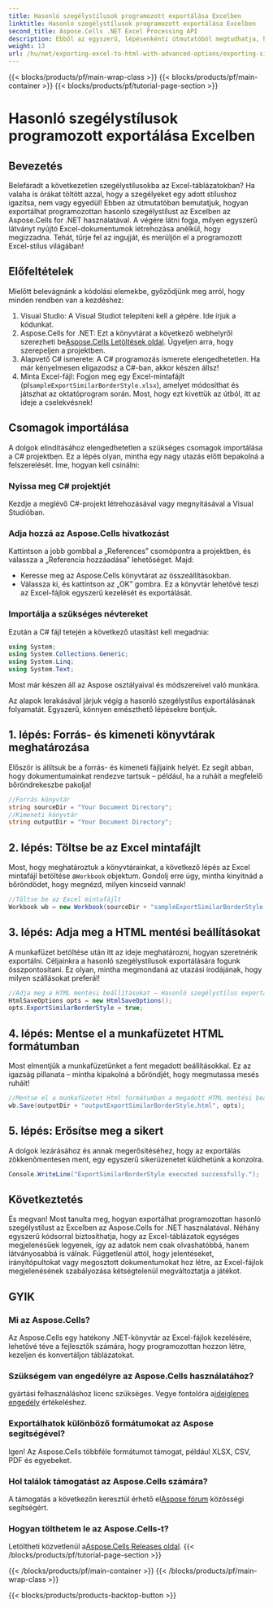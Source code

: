 ```yaml
---
title: Hasonló szegélystílusok programozott exportálása Excelben
linktitle: Hasonló szegélystílusok programozott exportálása Excelben
second_title: Aspose.Cells .NET Excel Processing API
description: Ebből az egyszerű, lépésenkénti útmutatóból megtudhatja, hogyan exportálhat programozottan hasonló szegélystílusokat az Excelben az Aspose.Cells for .NET használatával.
weight: 13
url: /hu/net/exporting-excel-to-html-with-advanced-options/exporting-similar-border-style/
---
```


{{< blocks/products/pf/main-wrap-class >}}
{{< blocks/products/pf/main-container >}}
{{< blocks/products/pf/tutorial-page-section >}}

# Hasonló szegélystílusok programozott exportálása Excelben

## Bevezetés
Belefáradt a következetlen szegélystílusokba az Excel-táblázatokban? Ha valaha is órákat töltött azzal, hogy a szegélyeket egy adott stílushoz igazítsa, nem vagy egyedül! Ebben az útmutatóban bemutatjuk, hogyan exportálhat programozottan hasonló szegélystílust az Excelben az Aspose.Cells for .NET használatával. A végére látni fogja, milyen egyszerű látványt nyújtó Excel-dokumentumok létrehozása anélkül, hogy megizzadna. Tehát, tűrje fel az ingujját, és merüljön el a programozott Excel-stílus világában!
## Előfeltételek
Mielőtt belevágnánk a kódolási elemekbe, győződjünk meg arról, hogy minden rendben van a kezdéshez:
1. Visual Studio: A Visual Studiot telepíteni kell a gépére. Ide írjuk a kódunkat.
2.  Aspose.Cells for .NET: Ezt a könyvtárat a következő webhelyről szerezheti be[Aspose.Cells Letöltések oldal](https://releases.aspose.com/cells/net/). Ügyeljen arra, hogy szerepeljen a projektben.
3. Alapvető C# ismerete: A C# programozás ismerete elengedhetetlen. Ha már kényelmesen eligazodsz a C#-ban, akkor készen állsz!
4. Minta Excel-fájl: Fogjon meg egy Excel-mintafájlt (pl`sampleExportSimilarBorderStyle.xlsx`), amelyet módosíthat és játszhat az oktatóprogram során.
Most, hogy ezt kivettük az útból, itt az ideje a cselekvésnek!
## Csomagok importálása
A dolgok elindításához elengedhetetlen a szükséges csomagok importálása a C# projektben. Ez a lépés olyan, mintha egy nagy utazás előtt bepakolná a felszerelését. Íme, hogyan kell csinálni:
### Nyissa meg C# projektjét
Kezdje a meglévő C#-projekt létrehozásával vagy megnyitásával a Visual Studióban.
### Adja hozzá az Aspose.Cells hivatkozást
Kattintson a jobb gombbal a „References” csomópontra a projektben, és válassza a „Referencia hozzáadása” lehetőséget. Majd:
- Keresse meg az Aspose.Cells könyvtárat az összeállításokban.
- Válassza ki, és kattintson az „OK” gombra.
Ez a könyvtár lehetővé teszi az Excel-fájlok egyszerű kezelését és exportálását.
### Importálja a szükséges névtereket
Ezután a C# fájl tetején a következő utasítást kell megadnia:
```csharp
using System;
using System.Collections.Generic;
using System.Linq;
using System.Text;
```
Most már készen áll az Aspose osztályaival és módszereivel való munkára.

Az alapok lerakásával járjuk végig a hasonló szegélystílus exportálásának folyamatát. Egyszerű, könnyen emészthető lépésekre bontjuk.
## 1. lépés: Forrás- és kimeneti könyvtárak meghatározása
Először is állítsuk be a forrás- és kimeneti fájljaink helyét. Ez segít abban, hogy dokumentumainkat rendezve tartsuk – például, ha a ruháit a megfelelő bőröndrekeszbe pakolja!
```csharp
//Forrás könyvtár
string sourceDir = "Your Document Directory";
//Kimeneti könyvtár
string outputDir = "Your Document Directory";
```
## 2. lépés: Töltse be az Excel mintafájlt
 Most, hogy meghatároztuk a könyvtárainkat, a következő lépés az Excel mintafájl betöltése a`Workbook` objektum. Gondolj erre úgy, mintha kinyitnád a bőröndödet, hogy megnézd, milyen kincseid vannak!
```csharp
//Töltse be az Excel mintafájlt
Workbook wb = new Workbook(sourceDir + "sampleExportSimilarBorderStyle.xlsx");
```
## 3. lépés: Adja meg a HTML mentési beállításokat
A munkafüzet betöltése után itt az ideje meghatározni, hogyan szeretnénk exportálni. Céljainkra a hasonló szegélystílusok exportálására fogunk összpontosítani. Ez olyan, mintha megmondaná az utazási irodájának, hogy milyen szállásokat preferál!
```csharp
//Adja meg a HTML mentési beállításokat – Hasonló szegélystílus exportálása
HtmlSaveOptions opts = new HtmlSaveOptions();
opts.ExportSimilarBorderStyle = true;
```
## 4. lépés: Mentse el a munkafüzetet HTML formátumban
Most elmentjük a munkafüzetünket a fent megadott beállításokkal. Ez az igazság pillanata – mintha kipakolná a bőröndjét, hogy megmutassa mesés ruháit!
```csharp
//Mentse el a munkafüzetet Html formátumban a megadott HTML mentési beállításokkal
wb.Save(outputDir + "outputExportSimilarBorderStyle.html", opts);
```
## 5. lépés: Erősítse meg a sikert
A dolgok lezárásához és annak megerősítéséhez, hogy az exportálás zökkenőmentesen ment, egy egyszerű sikerüzenetet küldhetünk a konzolra.
```csharp
Console.WriteLine("ExportSimilarBorderStyle executed successfully.");
```
## Következtetés
És megvan! Most tanulta meg, hogyan exportálhat programozottan hasonló szegélystílust az Excelben az Aspose.Cells for .NET használatával. Néhány egyszerű kódsorral biztosíthatja, hogy az Excel-táblázatok egységes megjelenésűek legyenek, így az adatok nem csak olvashatóbbá, hanem látványosabbá is válnak.
Függetlenül attól, hogy jelentéseket, irányítópultokat vagy megosztott dokumentumokat hoz létre, az Excel-fájlok megjelenésének szabályozása kétségtelenül megváltoztatja a játékot.
## GYIK
### Mi az Aspose.Cells?
Az Aspose.Cells egy hatékony .NET-könyvtár az Excel-fájlok kezelésére, lehetővé téve a fejlesztők számára, hogy programozottan hozzon létre, kezeljen és konvertáljon táblázatokat.
### Szükségem van engedélyre az Aspose.Cells használatához?
 gyártási felhasználáshoz licenc szükséges. Vegye fontolóra a[ideiglenes engedély](https://purchase.aspose.com/temporary-license/) értékeléshez.
### Exportálhatok különböző formátumokat az Aspose segítségével?
Igen! Az Aspose.Cells többféle formátumot támogat, például XLSX, CSV, PDF és egyebeket.
### Hol találok támogatást az Aspose.Cells számára?
 A támogatás a következőn keresztül érhető el[Aspose fórum](https://forum.aspose.com/c/cells/9) közösségi segítségért.
### Hogyan tölthetem le az Aspose.Cells-t?
 Letöltheti közvetlenül a[Aspose.Cells Releases oldal](https://releases.aspose.com/cells/net/).
{{< /blocks/products/pf/tutorial-page-section >}}

{{< /blocks/products/pf/main-container >}}
{{< /blocks/products/pf/main-wrap-class >}}

{{< blocks/products/products-backtop-button >}}
